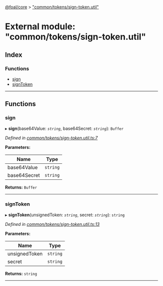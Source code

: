 [@foal/core](../README.md) > ["common/tokens/sign-token.util"](../modules/_common_tokens_sign_token_util_.md)

# External module: "common/tokens/sign-token.util"

## Index

### Functions

* [sign](_common_tokens_sign_token_util_.md#sign)
* [signToken](_common_tokens_sign_token_util_.md#signtoken)

---

## Functions

<a id="sign"></a>

###  sign

▸ **sign**(base64Value: *`string`*, base64Secret: *`string`*): `Buffer`

*Defined in [common/tokens/sign-token.util.ts:7](https://github.com/FoalTS/foal/blob/aac11366/packages/core/src/common/tokens/sign-token.util.ts#L7)*

**Parameters:**

| Name | Type |
| ------ | ------ |
| base64Value | `string` |
| base64Secret | `string` |

**Returns:** `Buffer`

___
<a id="signtoken"></a>

###  signToken

▸ **signToken**(unsignedToken: *`string`*, secret: *`string`*): `string`

*Defined in [common/tokens/sign-token.util.ts:13](https://github.com/FoalTS/foal/blob/aac11366/packages/core/src/common/tokens/sign-token.util.ts#L13)*

**Parameters:**

| Name | Type |
| ------ | ------ |
| unsignedToken | `string` |
| secret | `string` |

**Returns:** `string`

___

